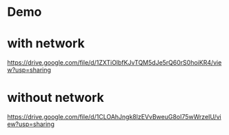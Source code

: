# Demo 

# with network
https://drive.google.com/file/d/1ZXTiOlbfKJvTQM5dJe5rQ60rS0hoiKR4/view?usp=sharing

# without network
https://drive.google.com/file/d/1CLOAhJngk8lzEVvBweuG8oI75wWrzeIU/view?usp=sharing
